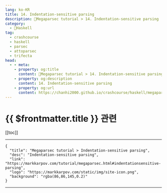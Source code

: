 ```yaml
---
lang: ko-KR
title: 14. Indentation-sensitive parsing
description: 🐑Megaparsec tutorial > 14. Indentation-sensitive parsing
category:
  - 🐑Haskell
tag: 
  - crashcourse
  - haskell
  - parsec
  - attoparsec
  - trifecta
head:
  - - meta:
    - property: og:title
      content: 🐑Megaparsec tutorial > 14. Indentation-sensitive parsing
    - property: og:description
      content: 14. Indentation-sensitive parsing
    - property: og:url
      content: https://chanhi2000.github.io/crashcourse/haskell/megaparsec/14.html
---
```


# {{ $frontmatter.title }} 관련

[[toc]]

---

```component VPCard
{
  "title": "Megaparsec tutorial > Indentation-sensitive parsing",
  "desc": "Indentation-sensitive parsing",
  "link": "https://markkarpov.com/tutorial/megaparsec.html#indentationsensitive-parsing",
  "logo": "https://markkarpov.com/static/img/site-icon.png",
  "background": "rgba(86,86,145,0.2)"
}
```

---

<TagLinks />